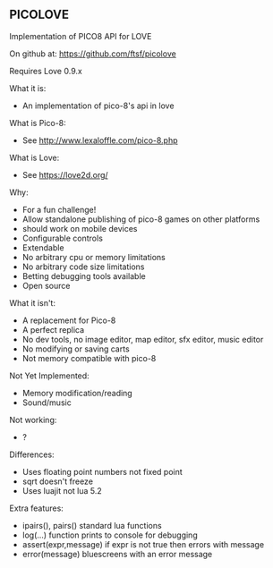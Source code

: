 PICOLOVE
--------

Implementation of PICO8 API for LOVE

On github at: https://github.com/ftsf/picolove

Requires Love 0.9.x

What it is:

 * An implementation of pico-8's api in love

What is Pico-8:

 * See http://www.lexaloffle.com/pico-8.php

What is Love:

 * See https://love2d.org/

Why:

 * For a fun challenge!
 * Allow standalone publishing of pico-8 games on other platforms
  * should work on mobile devices
 * Configurable controls
 * Extendable
 * No arbitrary cpu or memory limitations
 * No arbitrary code size limitations
 * Betting debugging tools available
 * Open source

What it isn't:

 * A replacement for Pico-8
 * A perfect replica
 * No dev tools, no image editor, map editor, sfx editor, music editor
 * No modifying or saving carts
 * Not memory compatible with pico-8

Not Yet Implemented:

 * Memory modification/reading
 * Sound/music

Not working:

 * ?

Differences:

 * Uses floating point numbers not fixed point
 * sqrt doesn't freeze
 * Uses luajit not lua 5.2

Extra features:

 * ipairs(), pairs() standard lua functions
 * log(...) function prints to console for debugging
 * assert(expr,message) if expr is not true then errors with message
 * error(message) bluescreens with an error message
